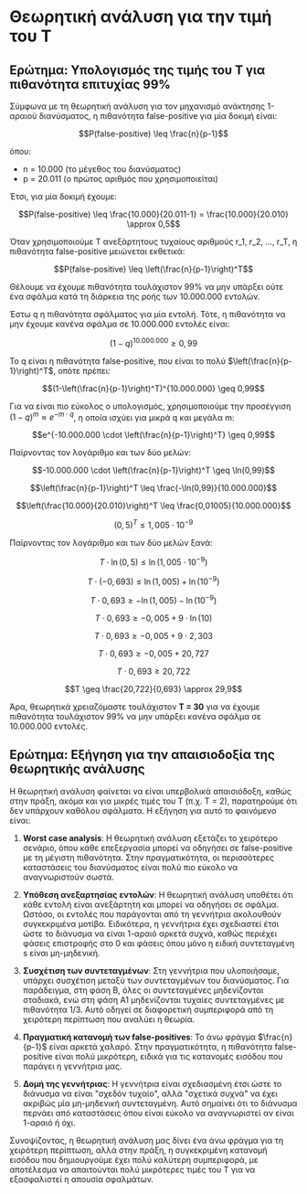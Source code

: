 # Θεωρητική ανάλυση για την τιμή του T

## Ερώτημα: Υπολογισμός της τιμής του T για πιθανότητα επιτυχίας 99%

Σύμφωνα με τη θεωρητική ανάλυση για τον μηχανισμό ανάκτησης 1-αραιού διανύσματος, η πιθανότητα false-positive για μία δοκιμή είναι:

$$P(false-positive) \leq \frac{n}{p-1}$$

όπου:
- n = 10.000 (το μέγεθος του διανύσματος)
- p = 20.011 (ο πρώτος αριθμός που χρησιμοποιείται)

Έτσι, για μία δοκιμή έχουμε:

$$P(false-positive) \leq \frac{10.000}{20.011-1} = \frac{10.000}{20.010} \approx 0,5$$

Όταν χρησιμοποιούμε T ανεξάρτητους τυχαίους αριθμούς r_1, r_2, ..., r_T, η πιθανότητα false-positive μειώνεται εκθετικά:

$$P(false-positive) \leq \left(\frac{n}{p-1}\right)^T$$

Θέλουμε να έχουμε πιθανότητα τουλάχιστον 99% να μην υπάρξει ούτε ένα σφάλμα κατά τη διάρκεια της ροής των 10.000.000 εντολών.

Έστω q η πιθανότητα σφάλματος για μία εντολή. Τότε, η πιθανότητα να μην έχουμε κανένα σφάλμα σε 10.000.000 εντολές είναι:

$$(1-q)^{10.000.000} \geq 0,99$$

Το q είναι η πιθανότητα false-positive, που είναι το πολύ $\left(\frac{n}{p-1}\right)^T$, οπότε πρέπει:

$$(1-\left(\frac{n}{p-1}\right)^T)^{10.000.000} \geq 0,99$$

Για να είναι πιο εύκολος ο υπολογισμός, χρησιμοποιούμε την προσέγγιση $(1-q)^m \approx e^{-m \cdot q}$, η οποία ισχύει για μικρά q και μεγάλα m:

$$e^{-10.000.000 \cdot \left(\frac{n}{p-1}\right)^T} \geq 0,99$$

Παίρνοντας τον λογάριθμο και των δύο μελών:

$$-10.000.000 \cdot \left(\frac{n}{p-1}\right)^T \geq \ln(0,99)$$

$$\left(\frac{n}{p-1}\right)^T \leq \frac{-\ln(0,99)}{10.000.000}$$

$$\left(\frac{10.000}{20.010}\right)^T \leq \frac{0,01005}{10.000.000}$$

$$\left(0,5\right)^T \leq 1,005 \cdot 10^{-9}$$

Παίρνοντας τον λογάριθμο και των δύο μελών ξανά:

$$T \cdot \ln(0,5) \leq \ln(1,005 \cdot 10^{-9})$$

$$T \cdot (-0,693) \leq \ln(1,005) + \ln(10^{-9})$$

$$T \cdot 0,693 \geq -\ln(1,005) - \ln(10^{-9})$$

$$T \cdot 0,693 \geq -0,005 + 9 \cdot \ln(10)$$

$$T \cdot 0,693 \geq -0,005 + 9 \cdot 2,303$$

$$T \cdot 0,693 \geq -0,005 + 20,727$$

$$T \cdot 0,693 \geq 20,722$$

$$T \geq \frac{20,722}{0,693} \approx 29,9$$

Άρα, θεωρητικά χρειαζόμαστε τουλάχιστον **T = 30** για να έχουμε πιθανότητα τουλάχιστον 99% να μην υπάρξει κανένα σφάλμα σε 10.000.000 εντολές.

## Ερώτημα: Εξήγηση για την απαισιοδοξία της θεωρητικής ανάλυσης

Η θεωρητική ανάλυση φαίνεται να είναι υπερβολικά απαισιόδοξη, καθώς στην πράξη, ακόμα και για μικρές τιμές του T (π.χ. T = 2), παρατηρούμε ότι δεν υπάρχουν καθόλου σφάλματα. Η εξήγηση για αυτό το φαινόμενο είναι:

1. **Worst case analysis**: Η θεωρητική ανάλυση εξετάζει το χειρότερο σενάριο, όπου κάθε επεξεργασία μπορεί να οδηγήσει σε false-positive με τη μέγιστη πιθανότητα. Στην πραγματικότητα, οι περισσότερες καταστάσεις του διανύσματος είναι πολύ πιο εύκολο να αναγνωριστούν σωστά.

2. **Υπόθεση ανεξαρτησίας εντολών**: Η θεωρητική ανάλυση υποθέτει ότι κάθε εντολή είναι ανεξάρτητη και μπορεί να οδηγήσει σε σφάλμα. Ωστόσο, οι εντολές που παράγονται από τη γεννήτρια ακολουθούν συγκεκριμένα μοτίβα. Ειδικότερα, η γεννήτρια έχει σχεδιαστεί έτσι ώστε το διάνυσμα να είναι 1-αραιό αρκετά συχνά, καθώς περιέχει φάσεις επιστροφής στο 0 και φάσεις όπου μόνο η ειδική συντεταγμένη s είναι μη-μηδενική.

3. **Συσχέτιση των συντεταγμένων**: Στη γεννήτρια που υλοποιήσαμε, υπάρχει συσχέτιση μεταξύ των συντεταγμένων του διανύσματος. Για παράδειγμα, στη φάση Β, όλες οι συντεταγμένες μηδενίζονται σταδιακά, ενώ στη φάση Α1 μηδενίζονται τυχαίες συντεταγμένες με πιθανότητα 1/3. Αυτό οδηγεί σε διαφορετική συμπεριφορά από τη χειρότερη περίπτωση που αναλύει η θεωρία.

4. **Πραγματική κατανομή των false-positives**: Το άνω φράγμα $\frac{n}{p-1}$ είναι αρκετά χαλαρό. Στην πραγματικότητα, η πιθανότητα false-positive είναι πολύ μικρότερη, ειδικά για τις κατανομές εισόδου που παράγει η γεννήτρια μας.

5. **Δομή της γεννήτριας**: Η γεννήτρια είναι σχεδιασμένη έτσι ώστε το διάνυσμα να είναι "σχεδόν τυχαίο", αλλά "σχετικά συχνά" να έχει ακριβώς μία μη-μηδενική συντεταγμένη. Αυτό σημαίνει ότι το διάνυσμα περνάει από καταστάσεις όπου είναι εύκολο να αναγνωριστεί αν είναι 1-αραιό ή όχι.

Συνοψίζοντας, η θεωρητική ανάλυση μας δίνει ένα άνω φράγμα για τη χειρότερη περίπτωση, αλλά στην πράξη, η συγκεκριμένη κατανομή εισόδου που δημιουργούμε έχει πολύ καλύτερη συμπεριφορά, με αποτέλεσμα να απαιτούνται πολύ μικρότερες τιμές του T για να εξασφαλιστεί η απουσία σφαλμάτων.